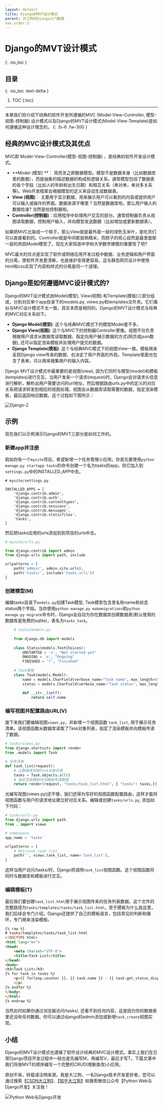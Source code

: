```yaml
---
layout: default
title: Django的MVT设计模式
parent: 大江狗的Django入门教程
nav_order:3
---
```


# Django的MVT设计模式
{: .no_toc }

## 目录
{: .no_toc .text-delta }

1. TOC
{:toc}

---

本章我们将介绍下经典的软件开发所遵循的MVC (Model-View-Controller, 模型-视图-控制器) 设计模式以及Django的MVT设计模式(Model-View-Template)是如何遵循这种设计理念的。
{: .fs-6 .fw-300 }

## 经典的MVC设计模式及其优点

MVC即 Model-View-Controller(模型-视图-控制器) ，是经典的软件开发设计模式。

- **Model (模型) **： 简而言之即数据模型。模型不是数据本身（比如数据库里的数据），而是抽象的描述数据的构成和逻辑关系。通常模型包括了数据表的各个字段（比如人的年龄和出生日期）和相互关系（单对单，单对多关系等)。Web开发框架会根据模型的定义来自动生成数据表。
- **View (视图)**： 主要用于显示数据，用来展示用户可以看到的内容或提供用户可以输入或操作的界面。数据来源于哪里？当然是数据库啦。那么用户输入的数据给谁? 当然是给控制器啦。
- **Controller(控制器)**：应用程序中处理用户交互的部分。通常控制器负责从视图读取数据，控制用户输入，并向模型发送数据（比如增加或更新数据表）。

如果把MVC比喻成一个粽子，那么View就是最外面一层的绿色玉米叶，是吃货们可以直接看到的。Controller就是中间那层熟糯米，而粽子的核心自然是最里面那一层的肉馅Model模型了。现在大家知道中学和大学数学建模的重要性了吧?

MVC最大的优点是实现了软件或网络应用开发过程中数据、业务逻辑和用户界面的分离，使软件开发更清晰，也是维护变得更容易。这与静态网页设计中使用html和css实现了内容和样式的分离是同一个道理。

## Django是如何遵循MVC设计模式的?
Django的MVT设计模式由Model(模型), View(视图) 和Template(模板)三部分组成，分别对应单个app目录下的models.py, views.py和templates文件夹。它们看似与MVC设计模式不太一致，其实本质是相同的。Django的MVT设计模式与经典的MVC对应关系如下。

- **Django Model(模型)**: 这个与经典MVC模式下的模型Model差不多。
- **Django View(视图)**: 这个与MVC下的控制器Controller更像。视图不仅负责根据用户请求从数据库读取数据、指定向用户展示数据的方式(网页或json数据), 还可以指定渲染模板并处理用户提交的数据。
- **Django Template(模板)**: 这个与经典MVC模式下的视图View一致。模板用来呈现Django view传来的数据，也决定了用户界面的外观。Template里面也包含了表单，可以用来搜集用户的输入内容。

Django MVT设计模式中最重要的是视图(view), 因为它同时与模型(model)和模板(templates)进行交互。当用户发来一个请求(request)时，Django会对请求头信息进行解析，解析出用户需要访问的url地址，然后根据路由urls.py中的定义的对应关系把请求转发到相应的视图处理。视图会从数据库读取需要的数据，指定渲染模板，最后返回响应数据。这个过程如下图所示：

![Django-2](2-installation-use.assets/Django-2.png)

## 示例

现在我们以示例演示Django的MVT三部分是如何工作的。

### 新建app并注册

假如你有一个`mysite`项目，希望新增一个任务管理小应用，你首先要使用`python manage.py startapp tasks`的命令创建一个名为tasks的app，将它加入到`settings.py`中的INSTALLED_APP中去。

```
# mysite/settings.py

INSTALLED_APPS = [
    'django.contrib.admin',
    'django.contrib.auth',
    'django.contrib.contenttypes',
    'django.contrib.sessions',
    'django.contrib.messages',
    'django.contrib.staticfiles',
    'tasks',
]
```

然后把tasks应用的urls添加到到项目的urls中去。

```python
# mysite/urls.py

from django.contrib import admin
from django.urls import path, include

urlpatterns = [
    path('admin/', admin.site.urls),
    path('tasks/', include('tasks.urls'))
]

```

### 创建模型(M)

编辑tasks目录下`models.py`创建Task模型, Task模型包含里名称name和状态status两个字段。当你使用`python manage.py makemigrations`和`python manage.py migrate`命令时，Django会自动为你在数据库创建数据表(默认使用的数据库是免费的sqlite)，表名为`tasks_task`。

```python
    # tasks/models.py
    
    from django.db import models
    
    class Status(models.TextChoices):
        UNSTARTED = 'u', "Not started yet"
        ONGOING = 'o', "Ongoing"
        FINISHED = 'f', "Finished"
    
    # Task模型
    class Task(models.Model):
        name = models.CharField(verbose_name="Task name", max_length=65, unique=True)
        status = models.CharField(verbose_name="Task status", max_length=1, choices=Status.choices)
    
        def __str__(self):
            return self.name
```

### 编写视图并配置路由URL(V)
接下来我们要编辑视图`views.py`，并新增一个视图函数 `task_list`, 用于展示任务清单。该视图函数从数据库读取了Task对象列表，指定了渲染模板并向模板传递了数据。

```python
# tasks/views.py
from django.shortcuts import render
from .models import Task

# 任务清单
def task_list(request):
    # 从数据库获取Task对象列表
    tasks = Task.objects.all()
    # 指定渲染模板并向模板传递数据
    return render(request, "tasks/task_list.html", { "tasks": tasks,})
```

光编写视图(views.py)还不够，我们还得为写好的视图函数配置路由，这样才能将视图函数与用户的请求地址建立好对应关系。编辑或创建`tasks/urls.py`, 添加如下代码：

```python
# tasks/urls.py
from django.urls import path
from . import views

# namespace
app_name = 'tasks'

urlpatterns = [
    # Retrieve task list
    path('', views.task_list, name='task_list'),
]
```

这样当用户访问/tasks/时，Django将调用`task_list`视图函数。这个视图函数将同时与数据库和模板进行交互。

### 编辑模板(T)
最后我们要创建`task_list.html`用于展示视图传来的任务列表数据。这个文件的完整路径为`tasks/templates/tasks/task_list.html`。至于模板为什么放这里，我们后续会专门介绍。Django还提供了自己的模板语言，包括常见的判断和循环，专门用来渲染模板。

```html
{% raw %}
# tasks/templates/tasks/task_list.html
<!DOCTYPE html>
<html lang="en">
<head>
    <meta charset="UTF-8">
    <title>Task List</title>
</head>
<body>
<h3>Task List</h3>
{% for task in tasks %}
    <p>{{ forloop.counter }}. {{ task.name }} - {{ task.get_status_display }}
    </p>
{% endfor %}
</body>
</html>
{% endraw %}
```

当然此时如果你通过浏览器访问/tasks/, 还看不到任何内容，这是因为你的数据表里还没有任何数据。你可以通过django的admin添加或新增`task_create`视图实现。

## 小结

Django的MVT设计模式也遵循了软件设计经典的MVC设计模式。事实上我们在日常Django项目开发过程中一般也是先编写M，再编写V，最后才写T。下篇文章中我们将按MVT的顺序编写一个完整的CRUD(增删查改)小应用。

原创不易，转载请注明来源。我是大江狗，一名Django技术开发爱好者。您可以通过搜索【<a href="https://blog.csdn.net/weixin_42134789">CSDN大江狗</a>】、【<a href="https://www.zhihu.com/people/shi-yun-bo-53">知乎大江狗</a>】和搜索微信公众号【Python Web与Django开发】关注我！

![Python Web与Django开发](../../assets/images/django.png)

